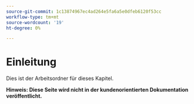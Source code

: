 ```yaml
---
source-git-commit: 1c13874967ec4ad264e5fa6a5e0dfeb6120f53cc
workflow-type: tm+mt
source-wordcount: '19'
ht-degree: 0%

---
```

# Einleitung

Dies ist der Arbeitsordner für dieses Kapitel.

**Hinweis: Diese Seite wird nicht in der kundenorientierten Dokumentation veröffentlicht.**

